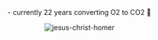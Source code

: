<div id="header" align="center">
- currently 22 years converting O2 to CO2 🌟

  ![jesus-christ-homer](https://github.com/rocioarias/rocioarias/assets/101805934/c122db00-1710-4f5a-a5c9-0d8025a663e5)
</div>
